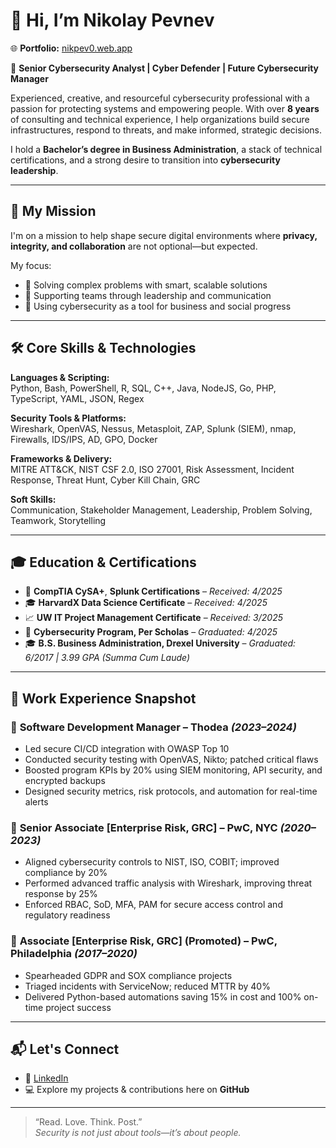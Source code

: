 # 👋 Hi, I’m Nikolay Pevnev

🌐 **Portfolio:** [nikpev0.web.app](https://nikpev0.web.app)

🎯 **Senior Cybersecurity Analyst | Cyber Defender | Future Cybersecurity Manager**

Experienced, creative, and resourceful cybersecurity professional with a passion for protecting systems and empowering people. With over **8 years** of consulting and technical experience, I help organizations build secure infrastructures, respond to threats, and make informed, strategic decisions.

I hold a **Bachelor’s degree in Business Administration**, a stack of technical certifications, and a strong desire to transition into **cybersecurity leadership**.

---

## 🔐 My Mission

I'm on a mission to help shape secure digital environments where **privacy, integrity, and collaboration** are not optional—but expected.

My focus:
- 🧠 Solving complex problems with smart, scalable solutions
- 🤝 Supporting teams through leadership and communication
- 🚀 Using cybersecurity as a tool for business and social progress

---

## 🛠️ Core Skills & Technologies

**Languages & Scripting:**  
Python, Bash, PowerShell, R, SQL, C++, Java, NodeJS, Go, PHP, TypeScript, YAML, JSON, Regex

**Security Tools & Platforms:**  
Wireshark, OpenVAS, Nessus, Metasploit, ZAP, Splunk (SIEM), nmap, Firewalls, IDS/IPS, AD, GPO, Docker

**Frameworks & Delivery:**  
MITRE ATT&CK, NIST CSF 2.0, ISO 27001, Risk Assessment, Incident Response, Threat Hunt, Cyber Kill Chain, GRC

**Soft Skills:**  
Communication, Stakeholder Management, Leadership, Problem Solving, Teamwork, Storytelling

---

## 🎓 Education & Certifications

- 🧠 **CompTIA CySA+**, **Splunk Certifications** – *Received: 4/2025*  
- 🎓 **HarvardX Data Science Certificate** – *Received: 4/2025*  
- 📈 **UW IT Project Management Certificate** – *Received: 3/2025*  
- 🔐 **Cybersecurity Program, Per Scholas** – *Graduated: 4/2025*  
- 🎓 **B.S. Business Administration, Drexel University** – *Graduated: 6/2017 | 3.99 GPA (Summa Cum Laude)*

---

## 💼 Work Experience Snapshot

### 🔹 **Software Development Manager – Thodea** *(2023–2024)*
- Led secure CI/CD integration with OWASP Top 10
- Conducted security testing with OpenVAS, Nikto; patched critical flaws
- Boosted program KPIs by 20% using SIEM monitoring, API security, and encrypted backups
- Designed security metrics, risk protocols, and automation for real-time alerts

### 🔹 **Senior Associate [Enterprise Risk, GRC] – PwC, NYC** *(2020–2023)*
- Aligned cybersecurity controls to NIST, ISO, COBIT; improved compliance by 20%
- Performed advanced traffic analysis with Wireshark, improving threat response by 25%
- Enforced RBAC, SoD, MFA, PAM for secure access control and regulatory readiness

### 🔹 **Associate [Enterprise Risk, GRC] (Promoted) – PwC, Philadelphia** *(2017–2020)*
- Spearheaded GDPR and SOX compliance projects
- Triaged incidents with ServiceNow; reduced MTTR by 40%
- Delivered Python-based automations saving 15% in cost and 100% on-time project success

---

## 📬 Let's Connect

- 💼 [LinkedIn](https://www.linkedin.com)
- 💻 Explore my projects & contributions here on **GitHub**

---

> “Read. Love. Think. Post.”  
> *Security is not just about tools—it’s about people.*
